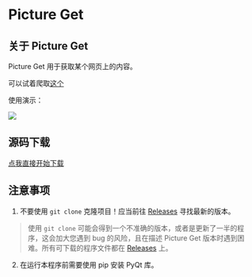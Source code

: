 # Picture Get

## 关于 Picture Get

Picture Get 用于获取某个网页上的内容。

可以试着爬取[这个](https://www.bilibili.com/read/cv16022399)

使用演示：

![](https://dddddgz.github.io/4/1.png)

## 源码下载

[点我直接开始下载](https://github.com/dddddgz/picture-get/archive/refs/tags/1.0.zip)

## 注意事项

1. 不要使用 `git clone` 克隆项目！应当前往 [Releases](https://github.com/dddddgz/picture-get/releases) 寻找最新的版本。

> 使用 `git clone` 可能会得到一个不准确的版本，或者是更新了一半的程序，这会加大您遇到 bug 的风险，且在描述 Picture Get 版本时遇到困难。所有可下载的程序文件都在 [Releases](https://github.com/dddddgz/picture-get/releases) 上。

2. 在运行本程序前需要使用 pip 安装 PyQt 库。
